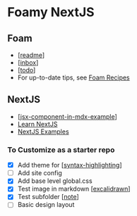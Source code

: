# Foamy NextJS

## Foam 
- [[readme]]
- [[inbox]]
- [[todo]]
- For up-to-date tips, see [Foam Recipes](https://foambubble.github.io/foam/recipes)

## NextJS
- [[jsx-component-in-mdx-example]]
- [Learn NextJS](https://nextjs.org/learn/basics/create-nextjs-app)
- [NextJS Examples](https://github.com/vercel/next.js/tree/canary/examples)

### To Customize as a starter repo
- [x] Add theme for [[syntax-highlighting]]
- [ ] Add site config
- [x] Add base level global.css
- [x] Test image in markdown [[excalidrawn]]
- [x] Test subfolder [[note]]
- [ ] Basic design layout

[//begin]: # "Autogenerated link references for markdown compatibility"
[readme]: readme "Foam"
[inbox]: inbox "Inbox"
[todo]: todo "Todo"
[jsx-component-in-mdx-example]: jsx-component-in-mdx-example "JSX Component in Mdx Example"
[syntax-highlighting]: notes/syntax-highlighting "Syntax Highlighting"
[excalidrawn]: excalidrawn "Excalidrawn"
[note]: notes/note "Note"
[//end]: # "Autogenerated link references"